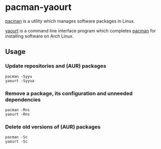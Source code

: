# pacman-yaourt

[pacman](https://www.archlinux.org/pacman/) is a utility which manages software
packages in Linux.

[yaourt](https://archlinux.fr/yaourt-en) is a command line interface program
which completes [pacman](https://www.archlinux.org/pacman/) for installing
software on Arch Linux.

## Usage

### Update repositories and (AUR) packages

```
pacman -Syyu
yaourt -Syyua
```

### Remove a package, its configuration and unneeded dependencies

```
pacman -Rns
yaourt -Rns
```

### Delete old versions of (AUR) packages

```
pacman -Sc
yaourt -Sc
```
